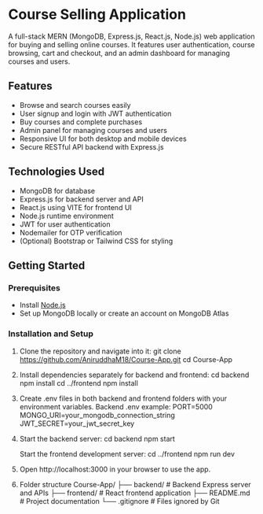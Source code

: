 # Course Selling Application

A full-stack MERN (MongoDB, Express.js, React.js, Node.js) web application for buying and selling online courses. It features user authentication, course browsing, cart and checkout, and an admin dashboard for managing courses and users.

## Features

- Browse and search courses easily  
- User signup and login with JWT authentication  
- Buy courses and complete purchases  
- Admin panel for managing courses and users  
- Responsive UI for both desktop and mobile devices  
- Secure RESTful API backend with Express.js  

## Technologies Used

- MongoDB for database  
- Express.js for backend server and API  
- React.js using VITE for frontend UI  
- Node.js runtime environment  
- JWT for user authentication  
- Nodemailer for OTP verification
- (Optional) Bootstrap or Tailwind CSS for styling  

## Getting Started

### Prerequisites

- Install [Node.js](https://nodejs.org/)  
- Set up MongoDB locally or create an account on MongoDB Atlas  

### Installation and Setup

1. Clone the repository and navigate into it:
   git clone https://github.com/AniruddhaM18/Course-App.git
   cd Course-App
  
2. Install dependencies separately for backend and frontend:
   cd backend
   npm install
   cd ../frontend
   npm install
3. Create .env files in both backend and frontend folders with your environment variables.
   Backend .env example:
   PORT=5000
   MONGO_URI=your_mongodb_connection_string
   JWT_SECRET=your_jwt_secret_key      
 
4. Start the backend server:
   cd backend
   npm start

   Start the frontend development server:
   cd ../frontend
   npm run dev
5. Open http://localhost:3000 in your browser to use the app.
6. Folder structure
     Course-App/
    ├── backend/          # Backend Express server and APIs
    ├── frontend/         # React frontend application
    ├── README.md         # Project documentation
    └── .gitignore        # Files ignored by Git

   

